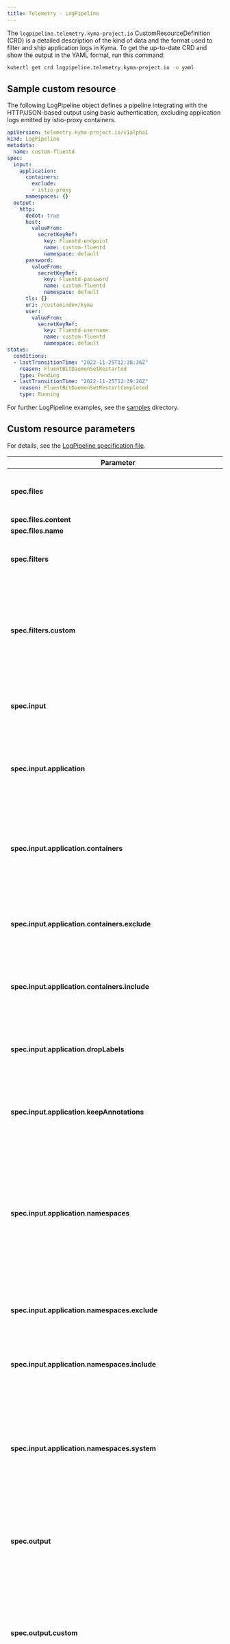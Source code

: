 ```yaml
---
title: Telemetry - LogPipeline
---
```


The `logpipeline.telemetry.kyma-project.io` CustomResourceDefinition (CRD) is a detailed description of the kind of data and the format used to filter and ship application logs in Kyma. To get the up-to-date CRD and show the output in the YAML format, run this command:

```bash
kubectl get crd logpipeline.telemetry.kyma-project.io -o yaml
```

## Sample custom resource

The following LogPipeline object defines a pipeline integrating with the HTTP/JSON-based output using basic authentication, excluding application logs emitted by istio-proxy containers.

```yaml
apiVersion: telemetry.kyma-project.io/v1alpha1
kind: LogPipeline
metadata:
  name: custom-fluentd
spec:
  input:
    application:
      containers:
        exclude:
        - istio-proxy
      namespaces: {}
  output:
    http:
      dedot: true
      host:
        valueFrom:
          secretKeyRef:
            key: Fluentd-endpoint
            name: custom-fluentd
            namespace: default
      password:
        valueFrom:
          secretKeyRef:
            key: Fluentd-password
            name: custom-fluentd
            namespace: default
      tls: {}
      uri: /customindex/kyma
      user:
        valueFrom:
          secretKeyRef:
            key: Fluentd-username
            name: custom-fluentd
            namespace: default
status:
  conditions:
  - lastTransitionTime: "2022-11-25T12:38:36Z"
    reason: FluentBitDaemonSetRestarted
    type: Pending
  - lastTransitionTime: "2022-11-25T12:39:26Z"
    reason: FluentBitDaemonSetRestartCompleted
    type: Running
```

For further LogPipeline examples, see the [samples](https://github.com/kyma-project/telemetry-manager/tree/main/config/samples) directory.

## Custom resource parameters

For details, see the [LogPipeline specification file](https://github.com/kyma-project/telemetry-manager/blob/main/apis/telemetry/v1alpha1/logpipeline_types.go).

<!-- The table below was generated automatically -->
<!-- Some special tags (html comments) are at the end of lines due to markdown requirements. -->
<!-- The content between "TABLE-START" and "TABLE-END" will be replaced -->

<!-- TABLE-START -->
<!-- LogPipeline v1alpha1 telemetry.kyma-project.io -->
| Parameter         | Description                                   |
| ---------------------------------------- | ---------|
| **spec.files** | Provides file content to be consumed by a LogPipeline configuration |
| **spec.files.content** |  |
| **spec.files.name** |  |
| **spec.filters** | Describes a filtering option on the logs of the pipeline. |
| **spec.filters.custom** | Custom filter definition in the Fluent Bit syntax. Note: If you use a `custom` filter, you put the LogPipeline in unsupported mode. |
| **spec.input** | Definition where to collect logs, including selector mechanisms. |
| **spec.input.application** | Configures in more detail from which containers application logs are enabled as input. |
| **spec.input.application.containers** | Describes whether application logs from specific containers are selected. The options are mutually exclusive. |
| **spec.input.application.containers.exclude** | Specifies to exclude only the container logs with the specified container names. |
| **spec.input.application.containers.include** | Specifies to include only the container logs with the specified container names. |
| **spec.input.application.dropLabels** | Defines whether to drop all Kubernetes labels. The default is `false`. |
| **spec.input.application.keepAnnotations** | Defines whether to keep all Kubernetes annotations. The default is `false`. |
| **spec.input.application.namespaces** | Describes whether application logs from specific Namespaces are selected. The options are mutually exclusive. System Namespaces are excluded by default from the collection. |
| **spec.input.application.namespaces.exclude** | Exclude the container logs of the specified Namespace names. |
| **spec.input.application.namespaces.include** | Include only the container logs of the specified Namespace names. |
| **spec.input.application.namespaces.system** | Set to `true` if collecting from all Namespaces must also include the system Namespaces like kube-system, istio-system, and kyma-system. |
| **spec.output** | [Fluent Bit output](https://docs.fluentbit.io/manual/pipeline/outputs) where you want to push the logs. Only one output can be specified. |
| **spec.output.custom** | Defines a custom output in the Fluent Bit syntax. Note: If you use a `custom` output, you put the LogPipeline in unsupported mode. |
| **spec.output.grafana-loki** | Configures an output to the Kyma-internal Loki instance. [Fluent Bit grafana-loki output](https://grafana.com/docs/loki/v2.2.x/clients/fluentbit/). **Note:** This output is considered legacy and is only provided for backward compatibility with the [deprecated](https://kyma-project.io/blog/2022/11/2/loki-deprecation/) in-cluster Loki instance. It might not be compatible with the latest Loki versions. For integration with a custom Loki installation use the `custom` output with the name `loki` instead, see also [Installing a custom Loki stack in Kyma](https://github.com/kyma-project/examples/tree/main/loki). |
| **spec.output.grafana-loki.labels** | Labels to set for each log record. |
| **spec.output.grafana-loki.removeKeys** | Attributes to be removed from a log record. |
| **spec.output.grafana-loki.url** | Grafana Loki URL. |
| **spec.output.grafana-loki.url.value** |  |
| **spec.output.grafana-loki.url.valueFrom** |  |
| **spec.output.grafana-loki.url.valueFrom.secretKeyRef** | Reference to a key in a Secret. You must provide `name` and `namespace` of the Secret, as well as the name of the `key`. |
| **spec.output.grafana-loki.url.valueFrom.secretKeyRef.key** |  |
| **spec.output.grafana-loki.url.valueFrom.secretKeyRef.name** |  |
| **spec.output.grafana-loki.url.valueFrom.secretKeyRef.namespace** |  |
| **spec.output.http** | Configures an HTTP-based output compatible with the Fluent Bit HTTP output plugin. |
| **spec.output.http.compress** | Defines the compression algorithm to use. |
| **spec.output.http.dedot** | Enables de-dotting of Kubernetes labels and annotations for compatibility with ElasticSearch based backends. Dots (.) will be replaced by underscores (_). Default is `false`. |
| **spec.output.http.format** | Data format to be used in the HTTP request body. Default is `json`. |
| **spec.output.http.host** | Defines the host of the HTTP receiver. |
| **spec.output.http.host.value** |  |
| **spec.output.http.host.valueFrom** |  |
| **spec.output.http.host.valueFrom.secretKeyRef** | Reference to a key in a Secret. You must provide `name` and `namespace` of the Secret, as well as the name of the `key`. |
| **spec.output.http.host.valueFrom.secretKeyRef.key** |  |
| **spec.output.http.host.valueFrom.secretKeyRef.name** |  |
| **spec.output.http.host.valueFrom.secretKeyRef.namespace** |  |
| **spec.output.http.password** | Defines the basic auth password. |
| **spec.output.http.password.value** |  |
| **spec.output.http.password.valueFrom** |  |
| **spec.output.http.password.valueFrom.secretKeyRef** | Reference to a key in a Secret. You must provide `name` and `namespace` of the Secret, as well as the name of the `key`. |
| **spec.output.http.password.valueFrom.secretKeyRef.key** |  |
| **spec.output.http.password.valueFrom.secretKeyRef.name** |  |
| **spec.output.http.password.valueFrom.secretKeyRef.namespace** |  |
| **spec.output.http.port** | Defines the port of the HTTP receiver. Default is 443. |
| **spec.output.http.tls** | TLS Configuration of the HTTP target server. |
| **spec.output.http.tls.disabled** | Indicates if TLS is disabled or enabled. Default is `false`. |
| **spec.output.http.tls.skipCertificateValidation** | If `true`, the validation of certificates is skipped. Default is `false`. |
| **spec.output.http.uri** | Defines the URI of the HTTP receiver. Default is "/". |
| **spec.output.http.user** | Defines the basic auth user. |
| **spec.output.http.user.value** |  |
| **spec.output.http.user.valueFrom** |  |
| **spec.output.http.user.valueFrom.secretKeyRef** | Reference to a key in a Secret. You must provide `name` and `namespace` of the Secret, as well as the name of the `key`. |
| **spec.output.http.user.valueFrom.secretKeyRef.key** |  |
| **spec.output.http.user.valueFrom.secretKeyRef.name** |  |
| **spec.output.http.user.valueFrom.secretKeyRef.namespace** |  |
| **spec.variables** | A list of mappings from Kubernetes Secret keys to environment variables. Mapped keys are mounted as environment variables, so that they are available as [Variables](https://docs.fluentbit.io/manual/administration/configuring-fluent-bit/classic-mode/variables) in the sections. |
| **spec.variables.name** | Name of the variable to map. |
| **spec.variables.valueFrom** |  |
| **spec.variables.valueFrom.secretKeyRef** | Reference to a key in a Secret. You must provide `name` and `namespace` of the Secret, as well as the name of the `key`. |
| **spec.variables.valueFrom.secretKeyRef.key** |  |
| **spec.variables.valueFrom.secretKeyRef.name** |  |
| **spec.variables.valueFrom.secretKeyRef.namespace** |  |
| **status.conditions** | An array of conditions describing the status of the pipeline. |
| **status.conditions.lastTransitionTime** | An array of conditions describing the status of the pipeline. |
| **status.conditions.reason** | An array of conditions describing the status of the pipeline. |
| **status.conditions.type** | The possible transition types are:<br>- `Running`: The instance is ready and usable.<br>- `Pending`: The pipeline is being activated. |
| **status.unsupportedMode** | Is active when the LogPipeline uses a `custom` output or filter; see [unsupported mode](./../../01-overview/main-areas/telemetry/telemetry-02-logs.md#unsupported-mode#unsupported-mode). |<!-- TABLE-END -->